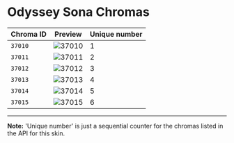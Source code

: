 # Odyssey Sona Chromas

| Chroma ID | Preview | Unique number |
|---|---|---|
| `37010` | ![37010](https://raw.communitydragon.org/latest/plugins/rcp-be-lol-game-data/global/default/v1/champion-chroma-images/37/37010.png) | 1 |
| `37011` | ![37011](https://raw.communitydragon.org/latest/plugins/rcp-be-lol-game-data/global/default/v1/champion-chroma-images/37/37011.png) | 2 |
| `37012` | ![37012](https://raw.communitydragon.org/latest/plugins/rcp-be-lol-game-data/global/default/v1/champion-chroma-images/37/37012.png) | 3 |
| `37013` | ![37013](https://raw.communitydragon.org/latest/plugins/rcp-be-lol-game-data/global/default/v1/champion-chroma-images/37/37013.png) | 4 |
| `37014` | ![37014](https://raw.communitydragon.org/latest/plugins/rcp-be-lol-game-data/global/default/v1/champion-chroma-images/37/37014.png) | 5 |
| `37015` | ![37015](https://raw.communitydragon.org/latest/plugins/rcp-be-lol-game-data/global/default/v1/champion-chroma-images/37/37015.png) | 6 |

---

**Note:** 'Unique number' is just a sequential counter for the chromas listed in the API for this skin.